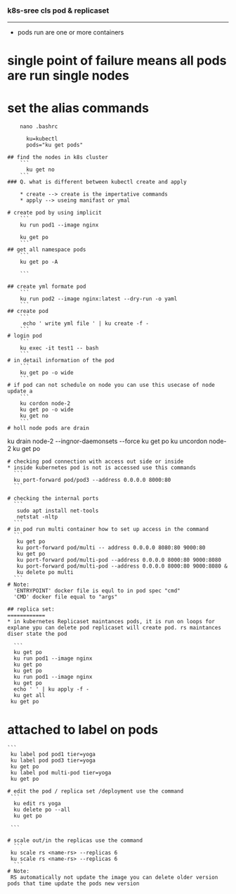 ### k8s-sree cls pod & replicaset
----------------------------
* pods run are one or more containers 
# single point of failure means all pods are run single nodes 
# set the alias commands 
```
    nano .bashrc
      
      ku=kubectl
      pods="ku get pods"

## find the nodes in k8s cluster
    ```
      ku get no
    ```
### Q. what is different between kubectl create and apply
    
    * create --> create is the impertative commands 
    * apply --> useing manifast or ymal

# create pod by using implicit 
    ```
    ku run pod1 --image nginx
    
    ku get po
    ```
## get all namespace pods
    ```
    ku get po -A

    ```

## create yml formate pod 
    ```
    ku run pod2 --image nginx:latest --dry-run -o yaml
    ```
## create pod 
    ```
     echo ' write yml file ' | ku create -f -
    ``` 
# login pod
    ```
    ku exec -it test1 -- bash
    ```
# in detail information of the pod
    ```
    ku get po -o wide
    ```
# if pod can not schedule on node you can use this usecase of node update a
    ```
    ku cordon node-2
    ku get po -o wide
    ku get no
    ```
# holl node pods are drain 
 ```
  ku drain node-2 --ingnor-daemonsets --force
  ku get po
  ku uncordon node-2
  ku get po
  ```
# checking pod connection with access out side or inside  
* inside kubernetes pod is not is accessed use this commands
    ```
    ku port-forward pod/pod3 --address 0.0.0.0 8000:80
    ```

# checking the internal ports   
    ```
     sudo apt install net-tools
     netstat -nltp
    ```
# in pod run multi container how to set up access in the command 
    ```
     ku get po
     ku port-forward pod/multi -- address 0.0.0.0 8080:80 9000:80
     ku get po
     ku port-forward pod/multi-pod --address 0.0.0.0 8000:80 9000:8080
     ku port-forward pod/multi-pod --address 0.0.0.0 8000:80 9000:8080 &
     ku delete po multi
    ```
 # Note:
    'ENTRYPOINT' docker file is equl to in pod spec "cmd"
    'CMD' docker file equal to "args"

## replica set:
============ 
* in kubernetes Replicaset maintances pods, it is run on loops for explane ypu can delete pod replicaset will create pod. rs maintances diser state the pod 

    ```
    ku get po
    ku run pod1 --image nginx
    ku get po
    ku get po
    ku run pod1 --image nginx
    ku get po
    echo ' ' | ku apply -f -
    ku get all
   ku get po
   ```

# attached to label on pods 
    ```
     ku label pod pod1 tier=yoga
     ku label pod pod3 tier=yoga
     ku get po
     ku label pod multi-pod tier=yoga
     ku get po
   ```
# edit the pod / replica set /deployment use the command  
    ```
     ku edit rs yoga
     ku delete po --all
     ku get po

    ```

# scale out/in the replicas use the command 
     ```
    ku scale rs <name-rs> --replicas 6
    ku scale rs <name-rs> --replicas 6
     ```
# Note:
    RS automatically not update the image you can delete older version pods that time update the pods new version